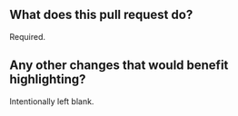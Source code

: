 ## What does this pull request do?

Required.

## Any other changes that would benefit highlighting?

Intentionally left blank.
